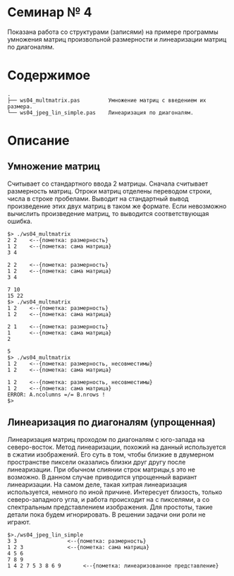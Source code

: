 # Семинар № 4

Показана работа со структурами (записями) на примере 
программы умножения матриц произвольной размерности 
и линеаризации матриц по диагоналям.

# Содержимое

    .
    ├── ws04_multmatrix.pas         Умножение матриц с введением их размера.
    └── ws04_jpeg_lin_simple.pas    Линеаризация по диагоналям.


# Описание

## Умножение матриц

Считывает со стандартного ввода 2 матрицы. 
Сначала считывает размерность матриц.
Отроки матриц отделены переводом строки, числа в строке пробелами.
Выводит на стандартный вывод произведение этих двух матриц
в таком же формате. Если невозможно вычислить произведение матриц, 
то выводится соответствующая ошибка.
 
    $> ./ws04_multmatrix 
    2 2    <--{пометка: размерность}
    1 2    <--{пометка: сама матрица}
    3 4
    
    2 2    <--{пометка: размерность}
    1 2    <--{пометка: сама матрица}
    3 4
    
    7 10 
    15 22 
    $> ./ws04_multmatrix 
    1 2    <--{пометка: размерность}
    1 2    <--{пометка: сама матрица}
    
    2 1    <--{пометка: размерность}
    1      <--{пометка: сама матрица}
    2
    
    5 
    $> ./ws04_multmatrix 
    1 2    <--{пометка: размерность, несовместимы}
    1 2    <--{пометка: сама матрица}
    
    1 2    <--{пометка: размерность, несовместимы}
    1 2    <--{пометка: сама матрица}
    ERROR: A.ncolumns =/= B.nrows !
    $> 


## Линеаризация по диагоналям (упрощенная)

Линеаризация матриц проходом по диагоналям
с юго-запада на северо-восток.
Метод линеаризации, похожий на данный используется
в сжатии изображений. Его суть в том, чтобы близкие
в двумерном пространстве пиксели оказались близки 
друг другу после линеаризации. 
При обычном слиянии строк матрицы,s это не возможно.
В данном случае приводится упрощенный вариант линеаризации.
На самом деле, такая хитрая линеаризация используется,
немного по иной причине. Интересует близость, только
северо-западного угла, и работа происходит на с пикселями,
а со спектральным представлением изображения.
Для простоты, такие детали пока будем игнорировать.
В решении задачи они роли не играют.


    $>./ws04_jpeg_lin_simple
    3 3                <--{пометка: размерность}
    1 2 3              <--{пометка: сама матрица}
    4 5 6
    7 8 9                  
    1 4 2 7 5 3 8 6 9       <--{пометка: линеаризованное представление}
